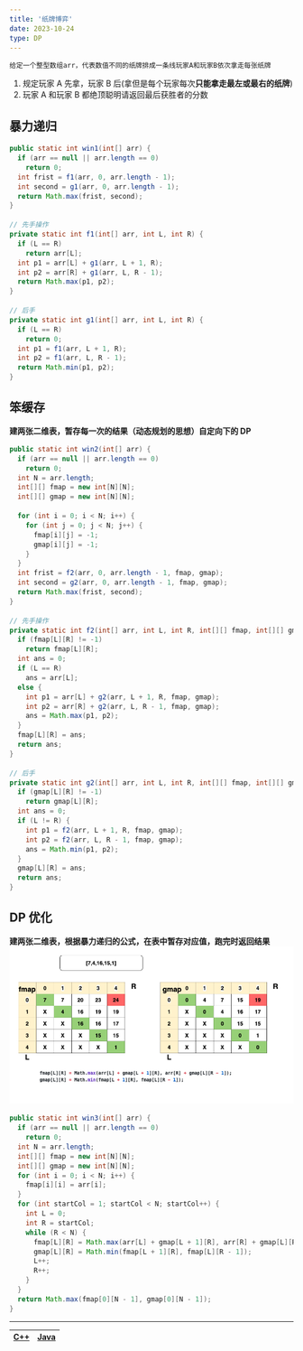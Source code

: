 ```yaml
---
title: '纸牌博弈'
date: 2023-10-24
type: DP
---
```


`给定一个整型数组arr，代表数值不同的纸牌排成一条线玩家A和玩家B依次拿走每张纸牌`

1. 规定玩家 A 先拿，玩家 B 后(拿但是每个玩家每次**只能拿走最左或最右的纸牌**)
2. 玩家 A 和玩家 B 都绝顶聪明请返回最后获胜者的分数

## 暴力递归

```java
public static int win1(int[] arr) {
  if (arr == null || arr.length == 0)
    return 0;
  int frist = f1(arr, 0, arr.length - 1);
  int second = g1(arr, 0, arr.length - 1);
  return Math.max(frist, second);
}

// 先手操作
private static int f1(int[] arr, int L, int R) {
  if (L == R)
    return arr[L];
  int p1 = arr[L] + g1(arr, L + 1, R);
  int p2 = arr[R] + g1(arr, L, R - 1);
  return Math.max(p1, p2);
}

// 后手
private static int g1(int[] arr, int L, int R) {
  if (L == R)
    return 0;
  int p1 = f1(arr, L + 1, R);
  int p2 = f1(arr, L, R - 1);
  return Math.min(p1, p2);
}

```

## 笨缓存

**建两张二维表，暂存每一次的结果（动态规划的思想）自定向下的 DP**

```java
public static int win2(int[] arr) {
  if (arr == null || arr.length == 0)
    return 0;
  int N = arr.length;
  int[][] fmap = new int[N][N];
  int[][] gmap = new int[N][N];

  for (int i = 0; i < N; i++) {
    for (int j = 0; j < N; j++) {
      fmap[i][j] = -1;
      gmap[i][j] = -1;
    }
  }
  int frist = f2(arr, 0, arr.length - 1, fmap, gmap);
  int second = g2(arr, 0, arr.length - 1, fmap, gmap);
  return Math.max(frist, second);
}

// 先手操作
private static int f2(int[] arr, int L, int R, int[][] fmap, int[][] gmap) {
  if (fmap[L][R] != -1)
    return fmap[L][R];
  int ans = 0;
  if (L == R)
    ans = arr[L];
  else {
    int p1 = arr[L] + g2(arr, L + 1, R, fmap, gmap);
    int p2 = arr[R] + g2(arr, L, R - 1, fmap, gmap);
    ans = Math.max(p1, p2);
  }
  fmap[L][R] = ans;
  return ans;
}

// 后手
private static int g2(int[] arr, int L, int R, int[][] fmap, int[][] gmap) {
  if (gmap[L][R] != -1)
    return gmap[L][R];
  int ans = 0;
  if (L != R) {
    int p1 = f2(arr, L + 1, R, fmap, gmap);
    int p2 = f2(arr, L, R - 1, fmap, gmap);
    ans = Math.min(p1, p2);
  }
  gmap[L][R] = ans;
  return ans;
}
```

## DP 优化

**建两张二维表，根据暴力递归的公式，在表中暂存对应值，跑完时返回结果**
![DP](/public/images/ds/dp/dp-card.drawio.png)

```java
public static int win3(int[] arr) {
  if (arr == null || arr.length == 0)
    return 0;
  int N = arr.length;
  int[][] fmap = new int[N][N];
  int[][] gmap = new int[N][N];
  for (int i = 0; i < N; i++) {
    fmap[i][i] = arr[i];
  }
  for (int startCol = 1; startCol < N; startCol++) {
    int L = 0;
    int R = startCol;
    while (R < N) {
      fmap[L][R] = Math.max(arr[L] + gmap[L + 1][R], arr[R] + gmap[L][R - 1]);
      gmap[L][R] = Math.min(fmap[L + 1][R], fmap[L][R - 1]);
      L++;
      R++;
    }
  }
  return Math.max(fmap[0][N - 1], gmap[0][N - 1]);
}
```

<hr/>

| [C++](https://github.com/ZhengKe996/DS/blob/main/src/dp/cards_in_line.cpp) | [Java](https://github.com/ZhengKe996/DS/blob/main/src/dp/cards_in_line.java) |
| :------------------------------------------------------------------------: | :--------------------------------------------------------------------------: |
